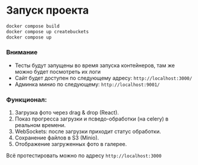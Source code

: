 # Запуск проекта
```bash
docker compose build
docker compose up createbuckets
docker compose up
```
### Внимание
- Тесты будут запущены во время запуска контейнеров, там же можно будет посмотреть их логи
- Сайт будет доступен по следующему адресу: ```http://localhost:3000/```
- Админка минио по следующему: ```http://localhost:9001/```

### Функционал:
1. Загрузка фото через drag & drop (React).
2. Показ прогресса загрузки и псведо-обработки (на celery) в реальном времени.
3. WebSockets: после загрузки приходит статус обработки.
4. Сохранение файлов в S3 (Minio).
5. Отображение загруженных фото в галерее.

Всё протестировать можно по адресу ```http://localhost:3000```
